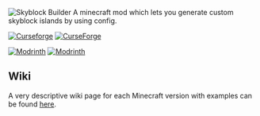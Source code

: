 ![Skyblock Builder](https://www.bisecthosting.com/images/CF/Skyblock_Builder/BH_SB_Header.png)
A minecraft mod which lets you generate custom skyblock islands by using config.

[![Curseforge](http://cf.way2muchnoise.eu/versions/For%20MC_446691_all.svg)](https://www.curseforge.com/minecraft/mc-mods/skyblock-builder)
[![CurseForge](http://cf.way2muchnoise.eu/full_446691_downloads.svg)](https://www.curseforge.com/minecraft/mc-mods/skyblock-builder)

[![Modrinth](https://img.shields.io/modrinth/game-versions/por2AZc5?color=00AF5C&label=modrinth&logo=modrinth)](https://modrinth.com/mod/skyblock-builder)
[![Modrinth](https://img.shields.io/modrinth/dt/por2AZc5?color=00AF5C&logo=modrinth)](https://modrinth.com/mod/skyblock-builder)

## Wiki
A very descriptive wiki page for each Minecraft version with examples can be
found [here](https://melanx.github.io/SkyblockBuilder/).

